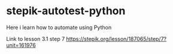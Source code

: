 # stepik-autotest-python
Here i learn how to automate using Python

Link to lesson 3.1 step 7 https://stepik.org/lesson/187065/step/7?unit=161976